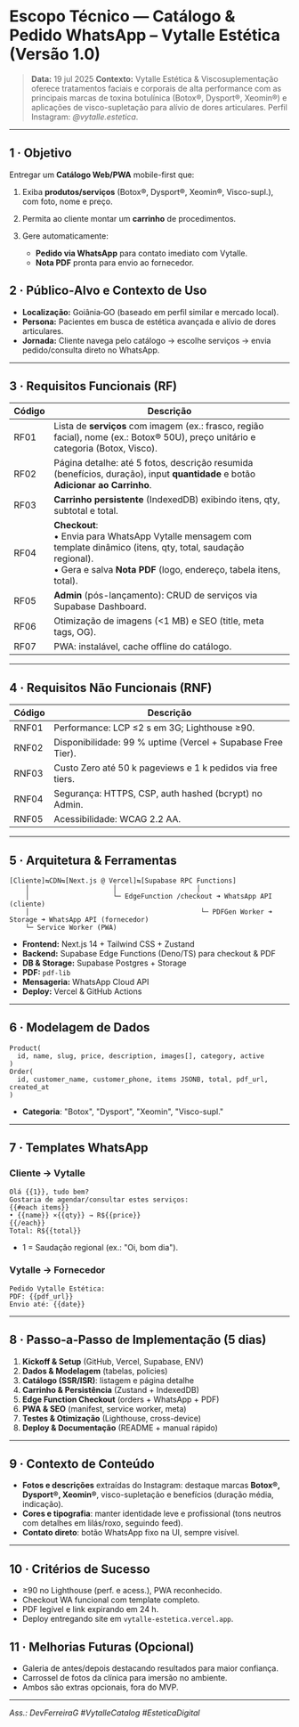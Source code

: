 # Escopo Técnico — **Catálogo & Pedido WhatsApp** – Vytalle Estética (Versão 1.0)

> **Data:** 19 jul 2025
> **Contexto:** Vytalle Estética & Viscosuplementação oferece tratamentos faciais e corporais de alta performance com as principais marcas de toxina botulínica (Botox®, Dysport®, Xeomin®) e aplicações de visco-supletação para alívio de dores articulares. Perfil Instagram: *@vytalle.estetica*.

---

## 1 · Objetivo

Entregar um **Catálogo Web/PWA** mobile-first que:

1. Exiba **produtos/serviços** (Botox®, Dysport®, Xeomin®, Visco-supl.), com foto, nome e preço.
2. Permita ao cliente montar um **carrinho** de procedimentos.
3. Gere automaticamente:

   * **Pedido via WhatsApp** para contato imediato com Vytalle.
   * **Nota PDF** pronta para envio ao fornecedor.

## 2 · Público‑Alvo e Contexto de Uso

* **Localização:** Goiânia‑GO (baseado em perfil similar e mercado local).
* **Persona:** Pacientes em busca de estética avançada e alívio de dores articulares.
* **Jornada:** Cliente navega pelo catálogo → escolhe serviços → envia pedido/consulta direto no WhatsApp.

---

## 3 · Requisitos Funcionais (RF)

| Código | Descrição |
| ------ | --------- |
| RF01   | Lista de **serviços** com imagem (ex.: frasco, região facial), nome (ex.: Botox® 50U), preço unitário e categoria (Botox, Visco). |
| RF02   | Página detalhe: até 5 fotos, descrição resumida (benefícios, duração), input **quantidade** e botão **Adicionar ao Carrinho**. |
| RF03   | **Carrinho persistente** (IndexedDB) exibindo itens, qty, subtotal e total. |
| RF04   | **Checkout**:<br>• Envia para WhatsApp Vytalle mensagem com template dinâmico (itens, qty, total, saudação regional).<br>• Gera e salva **Nota PDF** (logo, endereço, tabela itens, total). |
| RF05   | **Admin** (pós-lançamento): CRUD de serviços via Supabase Dashboard. |
| RF06   | Otimização de imagens (<1 MB) e SEO (title, meta tags, OG). |
| RF07   | PWA: instalável, cache offline do catálogo. |

---

## 4 · Requisitos Não Funcionais (RNF)

| Código | Descrição |
| ------ | --------- |
| RNF01  | Performance: LCP ≤2 s em 3G; Lighthouse ≥90. |
| RNF02  | Disponibilidade: 99 % uptime (Vercel + Supabase Free Tier). |
| RNF03  | Custo Zero até 50 k pageviews e 1 k pedidos via free tiers. |
| RNF04  | Segurança: HTTPS, CSP, auth hashed (bcrypt) no Admin. |
| RNF05  | Acessibilidade: WCAG 2.2 AA. |

---

## 5 · Arquitetura & Ferramentas

```
[Cliente]⇆CDN⇆[Next.js @ Vercel]⇆[Supabase RPC Functions]
    │                     │                    │
    │                     └─ EdgeFunction /checkout ➜ WhatsApp API (cliente)
    │                                           └─ PDFGen Worker ➜ Storage ➜ WhatsApp API (fornecedor)
    └─ Service Worker (PWA)
```

* **Frontend:** Next.js 14 + Tailwind CSS + Zustand
* **Backend:** Supabase Edge Functions (Deno/TS) para checkout & PDF
* **DB & Storage:** Supabase Postgres + Storage
* **PDF:** `pdf-lib`
* **Mensageria:** WhatsApp Cloud API
* **Deploy:** Vercel & GitHub Actions

---

## 6 · Modelagem de Dados

```
Product(
  id, name, slug, price, description, images[], category, active
)
Order(
  id, customer_name, customer_phone, items JSONB, total, pdf_url, created_at
)
```

* **Categoria**: "Botox", "Dysport", "Xeomin", "Visco-supl."

---

## 7 · Templates WhatsApp

### Cliente → Vytalle

```
Olá {{1}}, tudo bem?
Gostaria de agendar/consultar estes serviços:
{{#each items}}
• {{name}} ×{{qty}} → R${{price}}
{{/each}}
Total: R${{total}}
```

* 1 = Saudação regional (ex.: "Oi, bom dia").

### Vytalle → Fornecedor

```
Pedido Vytalle Estética:
PDF: {{pdf_url}}
Envio até: {{date}}
```

---

## 8 · Passo‑a‑Passo de Implementação (5 dias)

1. **Kickoff & Setup** (GitHub, Vercel, Supabase, ENV)
2. **Dados & Modelagem** (tabelas, policies)
3. **Catálogo (SSR/ISR)**: listagem e página detalhe
4. **Carrinho & Persistência** (Zustand + IndexedDB)
5. **Edge Function Checkout** (orders + WhatsApp + PDF)
6. **PWA & SEO** (manifest, service worker, meta)
7. **Testes & Otimização** (Lighthouse, cross-device)
8. **Deploy & Documentação** (README + manual rápido)

---

## 9 · Contexto de Conteúdo

* **Fotos e descrições** extraídas do Instagram: destaque marcas **Botox®, Dysport®, Xeomin®**, visco-supletação e benefícios (duração média, indicação).
* **Cores e tipografia**: manter identidade leve e profissional (tons neutros com detalhes em lilás/roxo, seguindo feed).
* **Contato direto**: botão WhatsApp fixo na UI, sempre visível.

---

## 10 · Critérios de Sucesso

* ≥90 no Lighthouse (perf. e acess.), PWA reconhecido.
* Checkout WA funcional com template completo.
* PDF legível e link expirando em 24 h.
* Deploy entregando site em `vytalle-estetica.vercel.app`.

## 11 · Melhorias Futuras (Opcional)

* Galeria de antes/depois destacando resultados para maior confiança.
* Carrossel de fotos da clínica para imersão no ambiente.
* Ambos são extras opcionais, fora do MVP.

---

*Ass.: DevFerreiraG*
*#VytalleCatalog #EsteticaDigital*
